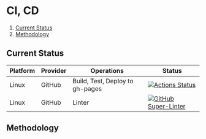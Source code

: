 # CI, CD

1. [Current Status](#current-status)
2. [Methodology](#methodology)

## Current Status

| Platform | Provider | Operations                      | Status                                                                                                                                                               |
| -------- | -------- | ------------------------------- | -------------------------------------------------------------------------------------------------------------------------------------------------------------------- |
| Linux    | GitHub   | Build, Test, Deploy to gh-pages | [![Actions Status](https://github.com/lipipravaaha/app/workflows/build-test/badge.svg)](https://github.com/lipipravaaha/app/actions)           |
| Linux    | GitHub   | Linter                          | [![GitHub Super-Linter](https://github.com/lipipravaaha/app/workflows/Lint%20Code%20Base/badge.svg)](https://github.com/marketplace/actions/super-linter) |

## Methodology
